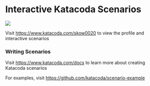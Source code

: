 # Interactive Katacoda Scenarios

[![](http://shields.katacoda.com/katacoda/skow0020/count.svg)](https://www.katacoda.com/skow0020 "Get your profile on Katacoda.com")

Visit https://www.katacoda.com/skow0020 to view the profile and interactive scenarios

### Writing Scenarios
Visit https://www.katacoda.com/docs to learn more about creating Katacoda scenarios

For examples, visit https://github.com/katacoda/scenario-example
